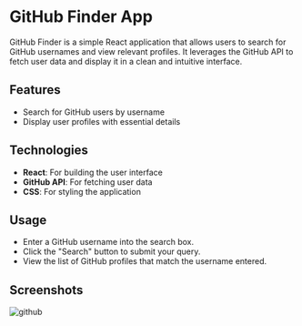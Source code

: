 # GitHub Finder App

GitHub Finder is a simple React application that allows users to search for GitHub usernames and view relevant profiles. It leverages the GitHub API to fetch user data and display it in a clean and intuitive interface.

## Features

- Search for GitHub users by username
- Display user profiles with essential details

## Technologies

- **React**: For building the user interface
- **GitHub API**: For fetching user data
- **CSS**: For styling the application

## Usage

- Enter a GitHub username into the search box.
- Click the "Search" button to submit your query.
- View the list of GitHub profiles that match the username entered.

## Screenshots
![github](https://github.com/user-attachments/assets/1d55d5e9-8053-4e07-88f0-7324cdb81691)
